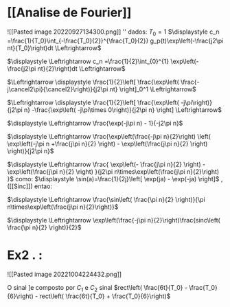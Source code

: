 # [[Analise de Fourier]]


![[Pasted image 20220927134300.png]]
''
dados: $T_0 = 1$
$\displaystyle  c_n =\frac{1}{T_0}\int_{-\frac{T_0}{2}}^{\frac{T_0}{2}} g_p(t)\exp\left(-\frac{j2\pi nt}{T_0}\right)dt \Leftrightarrow$

$\displaystyle \Leftrightarrow c_n =\frac{1}{2}\int_{0}^{1} \exp\left(-\frac{j2\pi nt}{2}\right)dt \Leftrightarrow$

$\Leftrightarrow \displaystyle \frac{1}{2}\left[ \frac{\exp\left( \frac{-j\cancel2\pi}{\cancel2}\right)}{j2\pi nt} \right]_0^1 \Leftrightarrow$

$\Leftrightarrow \displaystyle \frac{1}{2}\left[ \frac{\exp\left( -j\pi\right)}{j2\pi n} -\frac{\exp\left( -j\pi\times 0\right)}{j2\pi n} \right] \Leftrightarrow$


$\displaystyle \Leftrightarrow \frac{\exp(-j\pi n) - 1}{-j2\pi n}$


$\displaystyle \Leftrightarrow \frac{\exp\left(\frac{-j\pi n}{2}\right) \left( \exp\left(-j\pi n +\frac{j\pi n}{2} \right) - \exp\left(\frac{j\pi n}{2} \right) \right)}{j2\pi n}$ 

$\displaystyle \Leftrightarrow \frac{ \exp\left(- \frac{j\pi n}{2} \right) - \exp\left(\frac{j\pi n}{2} \right) }{j2\pi n\times\exp\left(\frac{j\pi n}{2}\right) }$   como:  $\displaystyle \sin(a)=\frac{1}{2j}\left[ \exp(ja) - \exp(-ja) \right]$ ,([[Sinc]]) entao:

$\displaystyle \Leftrightarrow \frac{\sin\left( \frac{\pi n}{2} \right)}{\pi n\times\exp\left(\frac{j\pi n}{2}\right)}$

$\displaystyle \Leftrightarrow \exp\left(\frac{-j\pi n}{2}\right)\frac{sinc\left( \frac{\pi n}{2} \right)}{2}$ 

# Ex2 . :
![[Pasted image 20221004224432.png]]

O sinal ]e composto por $C_1$ e $C_2$ sinal $rect\left( \frac{6t}{T_0}  - \frac{T_0}{6}\right) - rect\left( \frac{6t}{T_0} + \frac{T_0}{6}\right)$
